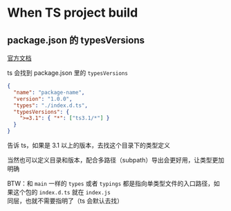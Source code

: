 # When TS project build

## package.json 的 typesVersions

[官方文档](https://www.typescriptlang.org/docs/handbook/declaration-files/publishing.html#version-selection-with-typesversions)

ts 会找到 package.json 里的 `typesVersions`

```json
{
  "name": "package-name",
  "version": "1.0.0",
  "types": "./index.d.ts",
  "typesVersions": {
    ">=3.1": { "*": ["ts3.1/*"] }
  }
}
```

告诉 ts，如果是 3.1 以上的版本，去找这个目录下的类型定义

当然也可以定义目录和版本，配合多路径（subpath）导出会更好用，让类型更加明确

BTW：和 `main` 一样的 `types` 或者 `typings` 都是指向单类型文件的入口路径，如果这个包的 `index.d.ts` 就在 `index.js` 同层，也就不需要指明了（ts 会默认去找）
